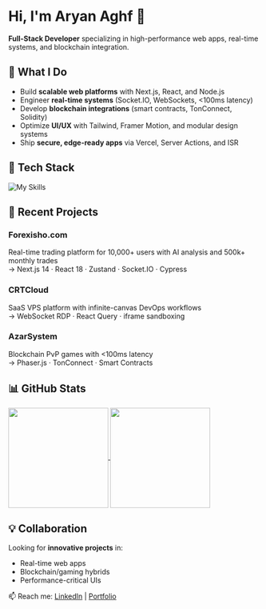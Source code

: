 # Hi, I'm Aryan Aghf 👋

**Full-Stack Developer** specializing in high-performance web apps, real-time systems, and blockchain integration.

## 🚀 What I Do

- Build **scalable web platforms** with Next.js, React, and Node.js
- Engineer **real-time systems** (Socket.IO, WebSockets, <100ms latency)
- Develop **blockchain integrations** (smart contracts, TonConnect, Solidity)
- Optimize **UI/UX** with Tailwind, Framer Motion, and modular design systems
- Ship **secure, edge-ready apps** via Vercel, Server Actions, and ISR

## 🔧 Tech Stack

![My Skills](https://skillicons.dev/icons?i=js,ts,react,nextjs,nodejs,express,vue,tailwind,html,css,sass,materialui,redux,graphql,firebase,supabase,mongodb,mysql,git,github,githubactions,vercel,gcp,vite,webpack,vitest,selenium,postman,figma,vscode,androidstudio,kotlin,solidity,threejs,unity,jquery,bootstrap,npm)

## 🌟 Recent Projects

### **Forexisho.com**  
Real-time trading platform for 10,000+ users with AI analysis and 500k+ monthly trades  
→ Next.js 14 · React 18 · Zustand · Socket.IO · Cypress  

### **CRTCloud**  
SaaS VPS platform with infinite-canvas DevOps workflows  
→ WebSocket RDP · React Query · iframe sandboxing  

### **AzarSystem**  
Blockchain PvP games with <100ms latency  
→ Phaser.js · TonConnect · Smart Contracts  

## 📊 GitHub Stats  

<a href="https://github.com/anuraghazra/github-readme-stats">
  <img height=200 align="center" src="https://github-readme-stats.vercel.app/api?username=AghfFactory&show_icons=true&theme=transparent&hide_border=true&hide=issues&count_private=true" />
</a>
<a href="https://github.com/anuraghazra/convoychat">
  <img height=200 align="center" src="https://github-readme-stats.vercel.app/api/top-langs?username=AghfFactory&layout=compact&theme=transparent&hide_border=true&langs_count=8&card_width=320" />
</a>

## 💡 Collaboration  

Looking for **innovative projects** in:  
- Real-time web apps  
- Blockchain/gaming hybrids  
- Performance-critical UIs  

📫 Reach me: [LinkedIn](https://www.linkedin.com/in/aryanaghf) | [Portfolio](#)  
